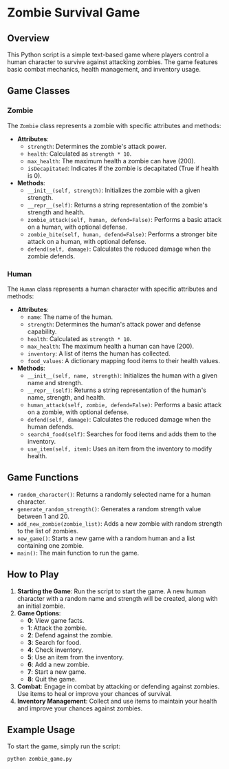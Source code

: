 # Zombie Survival Game

## Overview
This Python script is a simple text-based game where players control a human character to survive against attacking zombies. The game features basic combat mechanics, health management, and inventory usage.

## Game Classes

### Zombie
The `Zombie` class represents a zombie with specific attributes and methods:
- **Attributes**:
  - `strength`: Determines the zombie's attack power.
  - `health`: Calculated as `strength * 10`.
  - `max_health`: The maximum health a zombie can have (200).
  - `isDecapitated`: Indicates if the zombie is decapitated (True if health is 0).
- **Methods**:
  - `__init__(self, strength)`: Initializes the zombie with a given strength.
  - `__repr__(self)`: Returns a string representation of the zombie's strength and health.
  - `zombie_attack(self, human, defend=False)`: Performs a basic attack on a human, with optional defense.
  - `zombie_bite(self, human, defend=False)`: Performs a stronger bite attack on a human, with optional defense.
  - `defend(self, damage)`: Calculates the reduced damage when the zombie defends.

### Human
The `Human` class represents a human character with specific attributes and methods:
- **Attributes**:
  - `name`: The name of the human.
  - `strength`: Determines the human's attack power and defense capability.
  - `health`: Calculated as `strength * 10`.
  - `max_health`: The maximum health a human can have (200).
  - `inventory`: A list of items the human has collected.
  - `food_values`: A dictionary mapping food items to their health values.
- **Methods**:
  - `__init__(self, name, strength)`: Initializes the human with a given name and strength.
  - `__repr__(self)`: Returns a string representation of the human's name, strength, and health.
  - `human_attack(self, zombie, defend=False)`: Performs a basic attack on a zombie, with optional defense.
  - `defend(self, damage)`: Calculates the reduced damage when the human defends.
  - `search4_food(self)`: Searches for food items and adds them to the inventory.
  - `use_item(self, item)`: Uses an item from the inventory to modify health.

## Game Functions

- `random_character()`: Returns a randomly selected name for a human character.
- `generate_random_strength()`: Generates a random strength value between 1 and 20.
- `add_new_zombie(zombie_list)`: Adds a new zombie with random strength to the list of zombies.
- `new_game()`: Starts a new game with a random human and a list containing one zombie.
- `main()`: The main function to run the game.

## How to Play

1. **Starting the Game**: Run the script to start the game. A new human character with a random name and strength will be created, along with an initial zombie.
2. **Game Options**:
   - **0**: View game facts.
   - **1**: Attack the zombie.
   - **2**: Defend against the zombie.
   - **3**: Search for food.
   - **4**: Check inventory.
   - **5**: Use an item from the inventory.
   - **6**: Add a new zombie.
   - **7**: Start a new game.
   - **8**: Quit the game.
3. **Combat**: Engage in combat by attacking or defending against zombies. Use items to heal or improve your chances of survival.
4. **Inventory Management**: Collect and use items to maintain your health and improve your chances against zombies.

## Example Usage

To start the game, simply run the script:

```bash
python zombie_game.py
